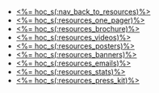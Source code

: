 - <a href="<%= resolve_url('/resources') %>"><%= hoc_s(:nav_back_to_resources)%></a>
- <a href="<%= resolve_url('/resources/promote#onepager') %>"><%= hoc_s(:resources_one_pager)%></a>
- <a href="<%= resolve_url('/resources/promote#brochure') %>"><%= hoc_s(:resources_brochure)%></a>
- <a href="<%= resolve_url('/resources/promote#videos') %>"><%= hoc_s(:resources_videos)%></a>
- <a href="<%= resolve_url('/resources/promote#posters') %>"><%= hoc_s(:resources_posters)%></a>
- <a href="<%= resolve_url('/resources/promote#banners') %>"><%= hoc_s(:resources_banners)%></a>
- <a href="<%= resolve_url('/resources/promote#sample-emails') %>"><%= hoc_s(:resources_emails)%></a>
- <a href="<%= resolve_url('/resources/stats') %>"><%= hoc_s(:resources_stats)%></a>
- <a href="<%= resolve_url('/resources/press-kit') %>"><%= hoc_s(:resources_press_kit)%></a>

<!-- 
# Include this when blurb about HoC logo is ready
- <a href="<%= resolve_url('/resources#logo') %>"><%= hoc_s(:resources_logo)%></a> 
-->
